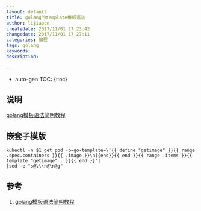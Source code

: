 ```yaml
---
layout: default
title: golang的template模版语法
author: lijiaocn
createdate: 2017/11/01 17:23:42
changedate: 2017/11/01 17:27:11
categories: 编程
tags: golang
keywords:
description: 

---
```


* auto-gen TOC:
{:toc}

## 说明

[golang模板语法简明教程][1]

## 嵌套子模版 

	kubectl -n $1 get pod -o=go-template=\'{{ define "getimage" }}{{ range .spec.containers }}{{ .image }}\n{{end}}{{ end }}{{ range .items }}{{ template "getimage" . }}{{ end }}'|
	|sed -e "s@\\\n@\n@g"

## 参考

1. [golang模板语法简明教程][1]

[1]: http://www.cnblogs.com/Pynix/p/4154630.html "golang模板语法简明教程" 
